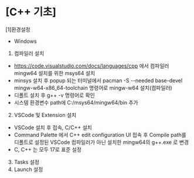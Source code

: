 # [C++ 기초]


[1]환경설정

- Windows
 1. 컴파일러 설치
 -  https://code.visualstudio.com/docs/languages/cpp 에서 컴파일러 mingw64 설치를 위한 msys64 설치
 - minsys 설치 후 popup 되는 터미널에서 
 pacman -S --needed base-devel mingw-w64-x86_64-toolchain 
 명령어로 mingw-w64 설치(컴파일러)
 - 디폴트 설치 후 g++ -v 명령어로 확인
 - 시스템 환경변수 path에 C:/msys64/mingw64/bin 추가

 2. VSCode 및 Extension 설치
 - VSCode 설치 후 접속, C/C++ 설치
 - Command Palette 에서 C++ edit configuration UI 접속 후 Compile path를 디폴트로 설정된 VSCode 컴파일러가 아닌 설치한 mingw64의 g++.exe 로 변경
 - C, C++ 는 모두 17로 표준 설정

 3. Tasks 설정 
 4. Launch 설정

